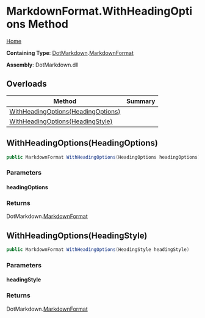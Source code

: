 <a name="_top"></a>

# MarkdownFormat\.WithHeadingOptions Method

[Home](../../../README.md#_top)

**Containing Type**: [DotMarkdown](../../README.md#_top)\.[MarkdownFormat](../README.md#_top)

**Assembly**: DotMarkdown\.dll

## Overloads

| Method | Summary |
| ------ | ------- |
| [WithHeadingOptions(HeadingOptions)](#DotMarkdown_MarkdownFormat_WithHeadingOptions_DotMarkdown_HeadingOptions_) | |
| [WithHeadingOptions(HeadingStyle)](#DotMarkdown_MarkdownFormat_WithHeadingOptions_DotMarkdown_HeadingStyle_) | |

## WithHeadingOptions\(HeadingOptions\) <a name="DotMarkdown_MarkdownFormat_WithHeadingOptions_DotMarkdown_HeadingOptions_"></a>

```csharp
public MarkdownFormat WithHeadingOptions(HeadingOptions headingOptions)
```

### Parameters

#### headingOptions

### Returns

DotMarkdown\.[MarkdownFormat](../README.md#_top)

## WithHeadingOptions\(HeadingStyle\) <a name="DotMarkdown_MarkdownFormat_WithHeadingOptions_DotMarkdown_HeadingStyle_"></a>

```csharp
public MarkdownFormat WithHeadingOptions(HeadingStyle headingStyle)
```

### Parameters

#### headingStyle

### Returns

DotMarkdown\.[MarkdownFormat](../README.md#_top)

